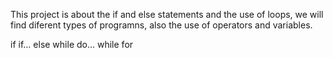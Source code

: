 This project is about the if and else statements and the use of loops,
we will find diferent types of programns, also the use of operators and
variables.

if
if... else
while
do... while
for